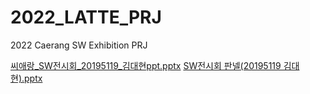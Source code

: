 # 2022_LATTE_PRJ
2022 Caerang SW Exhibition PRJ



[씨애랑_SW전시회_20195119_김대현ppt.pptx](https://github.com/LifeIsRightward/2022_LATTE_PRJ/files/10024863/_SW._20195119_.ppt.pptx)
[SW전시회 판넬(20195119 김대현).pptx](https://github.com/LifeIsRightward/2022_LATTE_PRJ/files/10047888/SW.20195119.pptx)
